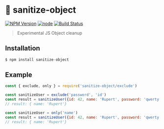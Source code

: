 # 💊 sanitize-object
[![NPM Version](https://img.shields.io/npm/v/sanitize-object.svg?style=flat-square)](https://www.npmjs.com/package/sanitize-object)
[![node](https://img.shields.io/node/v/sanitize-object.svg?style=flat-square)](https://www.npmjs.com/package/sanitize-object)
[![Build Status](https://img.shields.io/travis/dotcypress/sanitize-object.svg?branch=master&style=flat-square)](https://travis-ci.org/dotcypress/sanitize-object)

> Experimental JS Object cleanup

## Installation

```js
$ npm install sanitize-object
```

## Example
  
```js
const { exclude, only } = require('sanitize-object/exclude')

const sanitizeUser = exclude('password', 'id')
const result = sanitizeUser({id: 42, name: 'Rupert', password: 'qwerty'})
// result: { name: 'Rupert'}

const sanitizeUser = only('name')
const result = sanitizeUser({id: 42, name: 'Rupert', password: 'qwerty'})
// result: { name: 'Rupert'}

```
